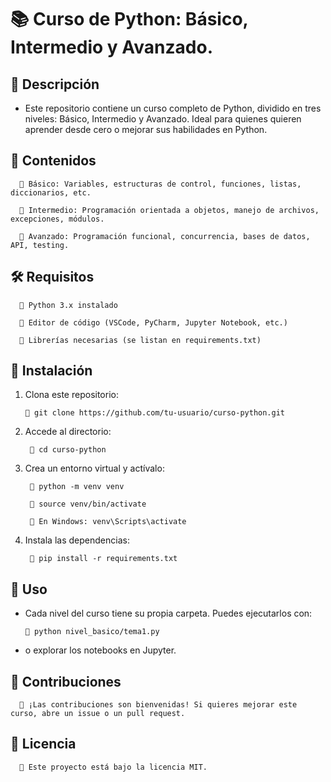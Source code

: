 # 📚 Curso de Python: Básico, Intermedio y Avanzado.

## 🚀 Descripción

- Este repositorio contiene un curso completo de Python, dividido en tres niveles: Básico, Intermedio y Avanzado. Ideal para quienes quieren aprender desde cero o mejorar sus habilidades en Python.

## 📂 Contenidos

      🔹 Básico: Variables, estructuras de control, funciones, listas, diccionarios, etc.
  
      🔹 Intermedio: Programación orientada a objetos, manejo de archivos, excepciones, módulos.
  
      🔹 Avanzado: Programación funcional, concurrencia, bases de datos, API, testing.

## 🛠️ Requisitos

      🔹 Python 3.x instalado
  
      🔹 Editor de código (VSCode, PyCharm, Jupyter Notebook, etc.)
  
      🔹 Librerías necesarias (se listan en requirements.txt)

## 🚀 Instalación

  1. Clona este repositorio:

         🔹 git clone https://github.com/tu-usuario/curso-python.git
  
2. Accede al directorio:

        🔹 cd curso-python
  
3. Crea un entorno virtual y actívalo:

        🔹 python -m venv venv
      
        🔹 source venv/bin/activate
   
        🔹 En Windows: venv\Scripts\activate
  
5. Instala las dependencias:

        🔹 pip install -r requirements.txt
  
## 📖 Uso

- Cada nivel del curso tiene su propia carpeta. Puedes ejecutarlos con:

      🔹 python nivel_basico/tema1.py
  
- o explorar los notebooks en Jupyter.

## 🤝 Contribuciones

      🔹 ¡Las contribuciones son bienvenidas! Si quieres mejorar este curso, abre un issue o un pull request.

## 📜 Licencia

      🔹 Este proyecto está bajo la licencia MIT.
